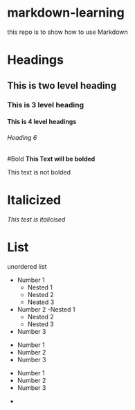 # markdown-learning
this repo is to show how to use Markdown


# Headings
## This is two level heading
### This is 3 level heading 
#### This is 4 level headings
###### Heading 6

#Bold
**This Text will be bolded**

This text is not bolded

#  Italicized

_This test is italicised_

# List

unordered list

- Number 1
  - Nested 1
  - Nested 2
  - Neated 3
- Number 2
   -Nested 1
   - Nested 2
   - Nested 3
- Number 3

* Number 1
* Number 2
* Number 3

+  Number 1
+  Number 2
+  Number 3
  

- 
